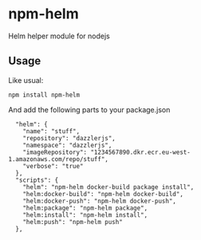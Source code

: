 # npm-helm

Helm helper module for nodejs

## Usage

Like usual:

```
npm install npm-helm
```

And add the following parts to your package.json

```
  "helm": {
    "name": "stuff",
    "repository": "dazzlerjs",
    "namespace": "dazzlerjs",
    "imageRepository": "1234567890.dkr.ecr.eu-west-1.amazonaws.com/repo/stuff",
    "verbose": "true"
  },
  "scripts": {
    "helm": "npm-helm docker-build package install",
    "helm:docker-build": "npm-helm docker-build",
    "helm:docker-push": "npm-helm docker-push",
    "helm:package": "npm-helm package",
    "helm:install": "npm-helm install",
    "helm:push": "npm-helm push"
  },
```
